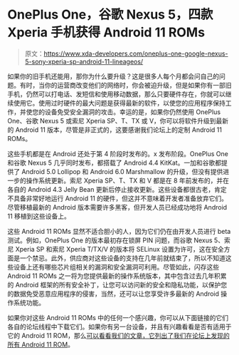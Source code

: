 # OnePlus One，谷歌 Nexus 5，四款 Xperia 手机获得 Android 11 ROMs

> 原文：<https://www.xda-developers.com/oneplus-one-google-nexus-5-sony-xperia-sp-android-11-lineageos/>

如果你的旧手机还能用，那你为什么要升级？这是很多人每个月都会问自己的问题。有时，当你的运营商改变他们的网络时，你会被迫升级，但是如果你有一部旧手机，仍然可以打电话、发短信和使用移动数据，那么只要硬件存在，你就可以继续使用它。使用过时硬件的最大问题是获得最新的软件，以使您的应用程序保持工作，并使您的设备免受安全漏洞的攻击。幸运的是，如果你仍然使用 OnePlus One、谷歌 Nexus 5 或索尼 Xperia SP、T、TX 或 V，你可以将软件升级到最新的 Android 11 版本，尽管是非正式的，这要感谢我们论坛上的定制 Android 11 ROMs。

这些手机都是在 Android 还处于第 4 阶段时发布的。x 发布阶段。OnePlus One 和谷歌 Nexus 5 几乎同时发布，都搭载了 Android 4.4 KitKat。一加和谷歌都提供了 Android 5.0 Lollipop 和 Android 6.0 Marshmallow 的升级，但没有提供进一步的操作系统更新。索尼 Xperia SP、T、TX 和 V 都是在 8 年前发布的，并在各自的 Android 4.3 Jelly Bean 更新后停止接收更新。这些设备都很古老，肯定不具备非常好地运行 Android 11 的硬件，但这并不意味着开发者准备放弃它们。尽管移植最新的 Android 版本需要许多黑客，但开发人员已经成功地将 Android 11 移植到这些设备上。

这些 Android 11 ROMs 显然不适合胆小的人，因为它们仍在由开发人员进行 beta 测试。例如，OnePlus One 的版本最初存在锁屏 PIN 问题，而谷歌 Nexus 5、索尼 Xperia SP 和索尼 Xperia T/TX/V 的版本将 SELinux 设置为许可，这在安全方面是一个禁忌。此外，供应商对这些设备的支持在几年前就结束了，所以不知道这些设备上还有哪些芯片组相关的漏洞和安全漏洞可利用。尽管如此，闪存这些 Android 11 ROMs 之一将为您提供最新的操作系统版本，其中包含过去几年积累的 Android 框架的所有安全补丁，让您可以访问新的安全和隐私功能，以保护您的数据免受恶意应用程序的侵害，当然，还可以让您享受许多最新的 Android 操作系统功能。

如果你对这些 Android 11 ROMs 中的任何一个感兴趣，你可以从下面链接的它们各自的论坛线程中下载它们。如果你有另一台设备，并且有兴趣看看是否有适用于它的 Android 11 ROM，那么[可以看看我们的文章，它列出了我们在论坛上发现的所有 Android 11 ROM](https://www.xda-developers.com/android-11-custom-rom-list/)。